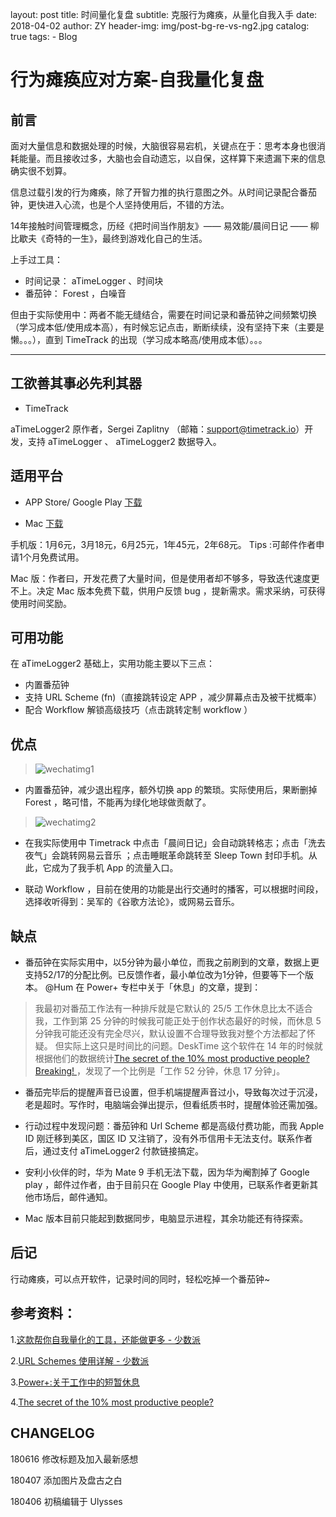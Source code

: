 
layout:     post
title:      时间量化复盘
subtitle:   克服行为瘫痪，从量化自我入手
date:       2018-04-02
author:     ZY
header-img: img/post-bg-re-vs-ng2.jpg
catalog: true
tags:
    - Blog

# 行为瘫痪应对方案-自我量化复盘

## 前言

面对大量信息和数据处理的时候，大脑很容易宕机，关键点在于：思考本身也很消耗能量。而且接收过多，大脑也会自动遗忘，以自保，这样算下来遗漏下来的信息确实很不划算。

信息过载引发的行为瘫痪，除了开智力推的执行意图之外。从时间记录配合番茄钟，更快进入心流，也是个人坚持使用后，不错的方法。

14年接触时间管理概念，历经《把时间当作朋友》—— 易效能/晨间日记 —— 柳比歇夫《奇特的一生》，最终到游戏化自己的生活。

上手过工具：

- 时间记录： aTimeLogger 、时间块
- 番茄钟： Forest ，白噪音

但由于实际使用中：两者不能无缝结合，需要在时间记录和番茄钟之间频繁切换（学习成本低/使用成本高），有时候忘记点击，断断续续，没有坚持下来（主要是懒。。。），直到 TimeTrack 的出现（学习成本略高/使用成本低）。。。

****


## 工欲善其事必先利其器

-  TimeTrack 

 aTimeLogger2 原作者，Sergei Zaplitny （邮箱：support@timetrack.io）开发，支持 aTimeLogger 、 aTimeLogger2 数据导入。

## 适用平台

- APP Store/ Google Play [下载](http://timetrack.io/)

- Mac [下载](http://discuss.timetrack.io/t/mac-app-public-alpha/107)


手机版：1月6元，3月18元，6月25元，1年45元，2年68元。 Tips :可邮件作者申请1个月免费试用。

Mac 版：作者曰，开发花费了大量时间，但是使用者却不够多，导致迭代速度更不上。决定 Mac 版本免费下载，供用户反馈 bug ，提新需求。需求采纳，可获得使用时间奖励。


## 可用功能

在 aTimeLogger2 基础上，实用功能主要以下三点：
- 内置番茄钟
- 支持 URL Scheme (fn)（直接跳转设定 APP ，减少屏幕点击及被干扰概率）
- 配合 Workflow 解锁高级技巧（点击跳转定制 workflow ）

## 优点

> ![wechatimg1](https://user-images.githubusercontent.com/26353978/38449275-33980f58-3a3f-11e8-9529-72866d74415d.jpeg)

 - 内置番茄钟，减少退出程序，额外切换 app 的繁琐。实际使用后，果断删掉Forest ，略可惜，不能再为绿化地球做贡献了。

>![wechatimg2](https://user-images.githubusercontent.com/26353978/38449298-84546f5e-3a3f-11e8-8311-da86c7d406eb.jpeg)

- 在我实际使用中  Timetrack  中点击「晨间日记」会自动跳转格志；点击「洗去夜气」会跳转网易云音乐 ；点击睡眠革命跳转至 Sleep Town 封印手机。从此，它成为了我手机 App 的流量入口。

-  联动 Workflow ，目前在使用的功能是出行交通时的播客，可以根据时间段，选择收听得到：吴军的《谷歌方法论》，或网易云音乐。


## 缺点

- 番茄钟在实际实用中，以5分钟为最小单位，而我之前刷到的文章，数据上更支持52/17的分配比例。已反馈作者，最小单位改为1分钟，但要等下一个版本。
 @Hum 在 Power+ 专栏中关于「休息」的文章，提到：
> 我最初对番茄工作法有一种排斥就是它默认的 25/5 工作休息比太不适合我，工作到第 25 分钟的时候我可能正处于创作状态最好的时候，而休息 5 分钟我可能还没有完全尽兴，默认设置不合理导致我对整个方法都起了怀疑。
> 但实际上这只是时间比的问题。DeskTime 这个软件在 14 年的时候就根据他们的数据统计[The secret of the 10% most productive people? Breaking! ](https://desktime.com/blog/17-52-ratio-most-productive-people/)，发现了一个比例是「工作 52 分钟，休息 17 分钟」。
- 番茄完毕后的提醒声音已设置，但手机端提醒声音过小，导致每次过于沉浸，老是超时。写作时，电脑端会弹出提示，但看纸质书时，提醒体验还需加强。

- 行动过程中发现问题：番茄钟和 Url Scheme 都是高级付费功能，而我 Apple ID 刚迁移到美区，国区 ID 又注销了，没有外币信用卡无法支付。联系作者后，通过支付 aTimeLogger2 付款链接搞定。

- 安利小伙伴的时，华为 Mate 9 手机无法下载，因为华为阉割掉了 Google play ，邮件过作者，由于目前只在 Google Play 中使用，已联系作者更新其他市场后，邮件通知。

- Mac 版本目前只能起到数据同步，电脑显示进程，其余功能还有待探索。

## 后记

行动瘫痪，可以点开软件，记录时间的同时，轻松吃掉一个番茄钟~

## 参考资料：

1.[这款帮你自我量化的工具，还能做更多 - 少数派](https://sspai.com/post/43481)

2.[URL Schemes 使用详解 - 少数派](https://sspai.com/post/31500)

3.[Power+:关于工作中的短暂休息](https://sspai.com/article/41548?series_id=9)

4.[The secret of the 10% most productive people?](https://desktime.com/blog/17-52-ratio-most-productive-people/)

## CHANGELOG

180616 修改标题及加入最新感想

180407 添加图片及盘古之白

180406 初稿编辑于 Ulysses
